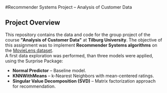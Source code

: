#Recommender Systems Project – Analysis of Customer Data  

## Project Overview  
This repository contains the data and code for the group project of the course **"Analysis of Customer Data"** at **Tilburg University**. The objective of this assignment was to implement **Recommender Systems algorithms** on the [MovieLens dataset](https://www.kaggle.com/datasets/grouplens/movielens-20m-dataset).  
A first data exploration was performed, than three models were applied, using the Surprise Package:
  
   - **Normal Predictor** – Baseline model.  
   - **KNNWithMeans** – k-Nearest Neighbors with mean-centered ratings.  
   - **Singular Value Decomposition (SVD)** – Matrix factorization approach for recommendation.
